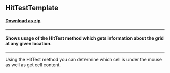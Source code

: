 ## HitTestTemplate
#### [Download as zip](https://grapecity.github.io/DownGit/#/home?url=https://github.com/GrapeCity/ComponentOne-WPF-Samples/tree/master/NET_4.6.2/C1.WPF.FlexGrid/CS/HitTestTemplate)
____
#### Shows usage of the HitTest method which gets information about the grid at any given location.
____
Using the HitTest method you can determine which cell is under the mouse as well as get cell content.
